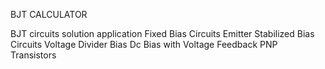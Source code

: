 BJT CALCULATOR

BJT circuits solution application
Fixed Bias Circuits
Emitter Stabilized Bias Circuits
Voltage Divider Bias
Dc Bias with Voltage Feedback
PNP Transistors

